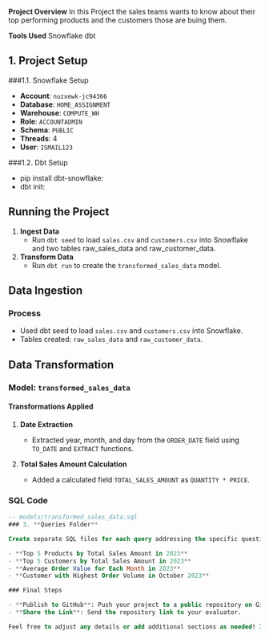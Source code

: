 **Project Overview**
In this Project the sales teams wants to know about their top performing products and the customers those are buing them.

**Tools Used**
Snowflake
dbt


## 1. Project Setup 

###1.1. Snowflake Setup
- **Account**: `nuzxewk-jc94366`
- **Database**: `HOME_ASSIGNMENT`
- **Warehouse**: `COMPUTE_WH`
- **Role**: `ACCOUNTADMIN`
- **Schema**: `PUBLIC`
- **Threads**: 4
- **User**: `ISMAIL123`

###1.2. Dbt Setup
- pip install dbt-snowflake:
- dbt init:

## Running the Project

1. **Ingest Data**
   - Run `dbt seed` to load `sales.csv` and `customers.csv` into Snowflake and two tables raw_sales_data and raw_customer_data.
2. **Transform Data**
   - Run `dbt run` to create the `transformed_sales_data` model.

## Data Ingestion

### Process
- Used dbt seed to load `sales.csv` and `customers.csv` into Snowflake.
- Tables created: `raw_sales_data` and `raw_customer_data`.

## Data Transformation

### Model: `transformed_sales_data`

#### Transformations Applied
1. **Date Extraction**
   - Extracted year, month, and day from the `ORDER_DATE` field using `TO_DATE` and `EXTRACT` functions.

2. **Total Sales Amount Calculation**
   - Added a calculated field `TOTAL_SALES_AMOUNT` as `QUANTITY * PRICE`.

### SQL Code
```sql
-- models/transformed_sales_data.sql
### 3. **Queries Folder**

Create separate SQL files for each query addressing the specific questions:

- **Top 5 Products by Total Sales Amount in 2023** 
- **Top 5 Customers by Total Sales Amount in 2023** 
- **Average Order Value for Each Month in 2023** 
- **Customer with Highest Order Volume in October 2023** 

### Final Steps

- **Publish to GitHub**: Push your project to a public repository on GitHub.
- **Share the Link**: Send the repository link to your evaluator.

Feel free to adjust any details or add additional sections as needed! If you have any more questions or need further assistance, let me know.